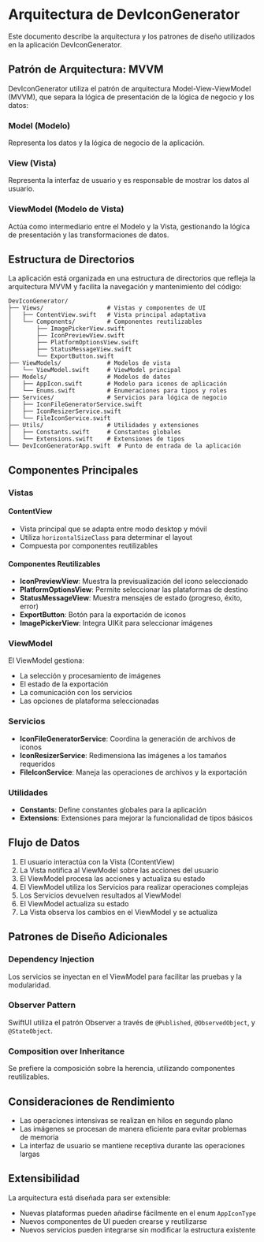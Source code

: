# Arquitectura de DevIconGenerator

Este documento describe la arquitectura y los patrones de diseño utilizados en la aplicación DevIconGenerator.

## Patrón de Arquitectura: MVVM

DevIconGenerator utiliza el patrón de arquitectura Model-View-ViewModel (MVVM), que separa la lógica de presentación de la lógica de negocio y los datos:

### Model (Modelo)
Representa los datos y la lógica de negocio de la aplicación.

### View (Vista)
Representa la interfaz de usuario y es responsable de mostrar los datos al usuario.

### ViewModel (Modelo de Vista)
Actúa como intermediario entre el Modelo y la Vista, gestionando la lógica de presentación y las transformaciones de datos.

## Estructura de Directorios

La aplicación está organizada en una estructura de directorios que refleja la arquitectura MVVM y facilita la navegación y mantenimiento del código:

```
DevIconGenerator/
├── Views/                  # Vistas y componentes de UI
│   ├── ContentView.swift   # Vista principal adaptativa
│   └── Components/         # Componentes reutilizables
│       ├── ImagePickerView.swift
│       ├── IconPreviewView.swift
│       ├── PlatformOptionsView.swift
│       ├── StatusMessageView.swift
│       └── ExportButton.swift
├── ViewModels/             # Modelos de vista
│   └── ViewModel.swift     # ViewModel principal
├── Models/                 # Modelos de datos
│   ├── AppIcon.swift       # Modelo para iconos de aplicación
│   └── Enums.swift         # Enumeraciones para tipos y roles
├── Services/               # Servicios para lógica de negocio
│   ├── IconFileGeneratorService.swift
│   ├── IconResizerService.swift
│   └── FileIconService.swift
├── Utils/                  # Utilidades y extensiones
│   ├── Constants.swift     # Constantes globales
│   └── Extensions.swift    # Extensiones de tipos
└── DevIconGeneratorApp.swift  # Punto de entrada de la aplicación
```

## Componentes Principales

### Vistas

#### ContentView
- Vista principal que se adapta entre modo desktop y móvil
- Utiliza `horizontalSizeClass` para determinar el layout
- Compuesta por componentes reutilizables

#### Componentes Reutilizables
- **IconPreviewView**: Muestra la previsualización del icono seleccionado
- **PlatformOptionsView**: Permite seleccionar las plataformas de destino
- **StatusMessageView**: Muestra mensajes de estado (progreso, éxito, error)
- **ExportButton**: Botón para la exportación de iconos
- **ImagePickerView**: Integra UIKit para seleccionar imágenes

### ViewModel

El ViewModel gestiona:
- La selección y procesamiento de imágenes
- El estado de la exportación
- La comunicación con los servicios
- Las opciones de plataforma seleccionadas

### Servicios

- **IconFileGeneratorService**: Coordina la generación de archivos de iconos
- **IconResizerService**: Redimensiona las imágenes a los tamaños requeridos
- **FileIconService**: Maneja las operaciones de archivos y la exportación

### Utilidades

- **Constants**: Define constantes globales para la aplicación
- **Extensions**: Extensiones para mejorar la funcionalidad de tipos básicos

## Flujo de Datos

1. El usuario interactúa con la Vista (ContentView)
2. La Vista notifica al ViewModel sobre las acciones del usuario
3. El ViewModel procesa las acciones y actualiza su estado
4. El ViewModel utiliza los Servicios para realizar operaciones complejas
5. Los Servicios devuelven resultados al ViewModel
6. El ViewModel actualiza su estado
7. La Vista observa los cambios en el ViewModel y se actualiza

## Patrones de Diseño Adicionales

### Dependency Injection
Los servicios se inyectan en el ViewModel para facilitar las pruebas y la modularidad.

### Observer Pattern
SwiftUI utiliza el patrón Observer a través de `@Published`, `@ObservedObject`, y `@StateObject`.

### Composition over Inheritance
Se prefiere la composición sobre la herencia, utilizando componentes reutilizables.

## Consideraciones de Rendimiento

- Las operaciones intensivas se realizan en hilos en segundo plano
- Las imágenes se procesan de manera eficiente para evitar problemas de memoria
- La interfaz de usuario se mantiene receptiva durante las operaciones largas

## Extensibilidad

La arquitectura está diseñada para ser extensible:
- Nuevas plataformas pueden añadirse fácilmente en el enum `AppIconType`
- Nuevos componentes de UI pueden crearse y reutilizarse
- Nuevos servicios pueden integrarse sin modificar la estructura existente
